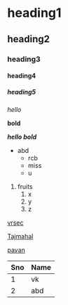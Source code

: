 # heading1
## heading2
### heading3
#### heading4
##### heading5
*hello*

**bold**

***hello bold***

* abd
  * rcb
  * miss
  * u  
1. fruits
    1. x
    2. y
    3. z

[vrsec](https://www.google.com/search?channel=fs&client=ubuntu&q=vrsec) 
 
[Tajmahal](https://images.unsplash.com/photo-1564507592333-c60657eea523?ixlib=rb-1.2.1&ixid=MnwxMjA3fDB8MHxzZWFyY2h8Mnx8dGFqJTIwbWFoYWx8ZW58MHx8MHx8&w=1000&q=80)

[pavan](https://files.worldwildlife.org/wwfcmsprod/images/Panda_in_Tree/story_full_width/8u3k0zn66i_Large_WW170579.jpg)

Sno|Name 
---- | ----
1|vk
2|abd

